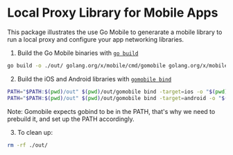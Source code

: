 # Local Proxy Library for Mobile Apps

This package illustrates the use Go Mobile to generarate a mobile library to run a local proxy and configure your app networking libraries.

1. Build the Go Mobile binaries with [`go build`](https://pkg.go.dev/cmd/go#hdr-Compile_packages_and_dependencies)

```bash
go build -o ./out/ golang.org/x/mobile/cmd/gomobile golang.org/x/mobile/cmd/gobind
```

2. Build the iOS and Android libraries with [`gomobile bind`](https://pkg.go.dev/golang.org/x/mobile/cmd/gomobile#hdr-Build_a_library_for_Android_and_iOS)

```bash
PATH="$PATH:$(pwd)/out" $(pwd)/out/gomobile bind -target=ios -o "$(pwd)/out/LocalProxy.xcframework" github.com/Jigsaw-Code/outline-sdk/x/appproxy
PATH="$PATH:$(pwd)/out" $(pwd)/out/gomobile bind -target=android -o "$(pwd)/out/LocalProxy.aar" github.com/Jigsaw-Code/outline-sdk/x/appproxy
```

Note: Gomobile expects gobind to be in the PATH, that's why we need to prebuild it, and set up the PATH accordingly.

3. To clean up:

```bash
rm -rf ./out/
```

